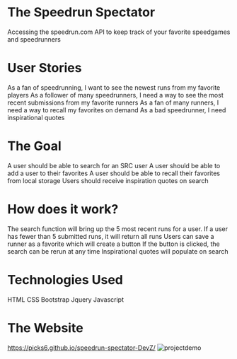 # The Speedrun Spectator
Accessing the speedrun.com API to keep track of your favorite speedgames and speedrunners

# User Stories
As a fan of speedrunning, I want to see the newest runs from my favorite players
As a follower of many speedrunners, I need a way to see the most recent submissions from my favorite runners
As a fan of many runners, I need a way to recall my favorites on demand
As a bad speedrunner, I need inspirational quotes


# The Goal
A user should be able to search for an SRC user
A user should be able to add a user to their favorites
A user should be able to recall their favorites from local storage
Users should receive inspiration quotes on search

# How does it work?
The search function will bring up the 5 most recent runs for a user.
If a user has fewer than 5 submitted runs, it will return all runs
Users can save a runner as a favorite which will create a button
If the button is clicked, the search can be rerun at any time
Inspirational quotes will populate on search

# Technologies Used
HTML
CSS
Bootstrap
Jquery
Javascript

# The Website
https://picks6.github.io/speedrun-spectator-DevZ/
![projectdemo](https://user-images.githubusercontent.com/95437073/154420981-1056dbec-6b8e-4b56-858b-e1c5b44ed0b0.png)
